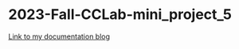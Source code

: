 # 2023-Fall-CCLab-mini_project_5
 
[Link to my documentation blog](https://wp.nyu.edu/shanghai-yuhanlu/2023/10/31/mini-project-5-object-dancers/)
